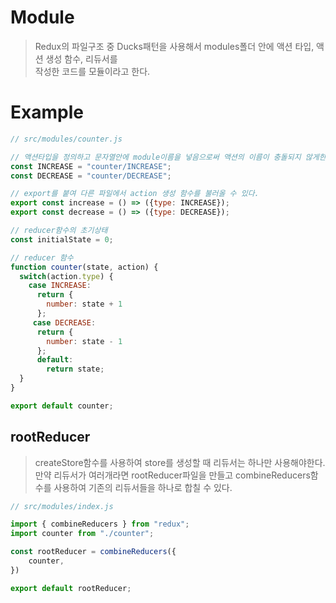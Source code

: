 # Module
> Redux의 파일구조 중 Ducks패턴을 사용해서 modules폴더 안에 액션 타입, 액션 생성 함수, 리듀서를  
> 작성한 코드를 모듈이라고 한다.


# Example
```javascript
// src/modules/counter.js

// 액션타입을 정의하고 문자열안에 module이름을 넣음으로써 액션의 이름이 충돌되지 않게한다.
const INCREASE = "counter/INCREASE";
const DECREASE = "counter/DECREASE";

// export를 붙여 다른 파일에서 action 생성 함수를 불러올 수 있다.
export const increase = () => ({type: INCREASE});
export const decrease = () => ({type: DECREASE});

// reducer함수의 초기상태
const initialState = 0;

// reducer 함수
function counter(state, action) {
  switch(action.type) {
    case INCREASE:
      return {
        number: state + 1
      };
     case DECREASE:
      return {
        number: state - 1
      };
      default:
        return state;
  }
}

export default counter;
```

## rootReducer
> createStore함수를 사용하여 store를 생성할 때 리듀서는 하나만 사용해야한다.  
> 만약 리듀서가 여러개라면 rootReducer파일을 만들고 combineReducers함수를 사용하여 기존의 리듀서들을 하나로 합칠 수 있다.
```javascript
// src/modules/index.js

import { combineReducers } from "redux";
import counter from "./counter";

const rootReducer = combineReducers({
    counter,
})

export default rootReducer;
```

